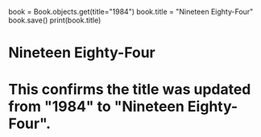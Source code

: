 book = Book.objects.get(title="1984")
book.title = "Nineteen Eighty-Four"
book.save()
print(book.title)

# Nineteen Eighty-Four
# This confirms the title was updated from "1984" to "Nineteen Eighty-Four".